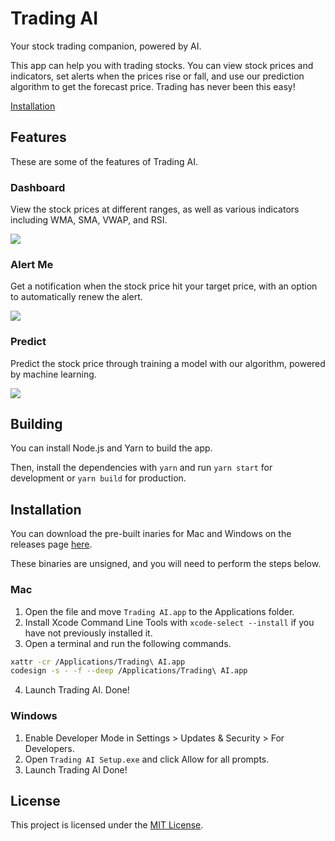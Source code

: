 # Trading AI

Your stock trading companion, powered by AI.

This app can help you with trading stocks. You can view stock prices and indicators, set alerts when the prices rise or fall, and use our prediction algorithm to get the forecast price. Trading has never been this easy!

[Installation](#installation)

## Features

These are some of the features of Trading AI.

### Dashboard

View the stock prices at different ranges, as well as various indicators including WMA, SMA, VWAP, and RSI.

![](https://user-images.githubusercontent.com/42373024/194300468-4fcc30d5-2bb4-4872-ac5d-35ee27dc3628.png)

### Alert Me

Get a notification when the stock price hit your target price, with an option to automatically renew the alert.

![](https://user-images.githubusercontent.com/42373024/194300490-fda06e6f-8415-4961-9666-9f65cc615fc7.png)

### Predict

Predict the stock price through training a model with our algorithm, powered by machine learning.

![](https://user-images.githubusercontent.com/42373024/194300496-8842faba-a1fb-428a-a99e-92b2c85a333f.png)

## Building

You can install Node.js and Yarn to build the app.

Then, install the dependencies with `yarn` and run `yarn start` for development or `yarn build` for production.

## Installation

You can download the pre-built inaries for Mac and Windows on the releases page [here](https://github.com/chamburr/trading-ai/releases).

These binaries are unsigned, and you will need to perform the steps below.

### Mac

1. Open the file and move `Trading AI.app` to the Applications folder.
2. Install Xcode Command Line Tools with `xcode-select --install` if you have not previously installed it.
3. Open a terminal and run the following commands.
  ```sh
  xattr -cr /Applications/Trading\ AI.app
  codesign -s - -f --deep /Applications/Trading\ AI.app
  ```
4. Launch Trading AI. Done!

### Windows

1. Enable Developer Mode in Settings > Updates & Security > For Developers.
2. Open `Trading AI Setup.exe` and click Allow for all prompts.
3. Launch Trading AI Done!

## License

This project is licensed under the [MIT License](LICENSE).

